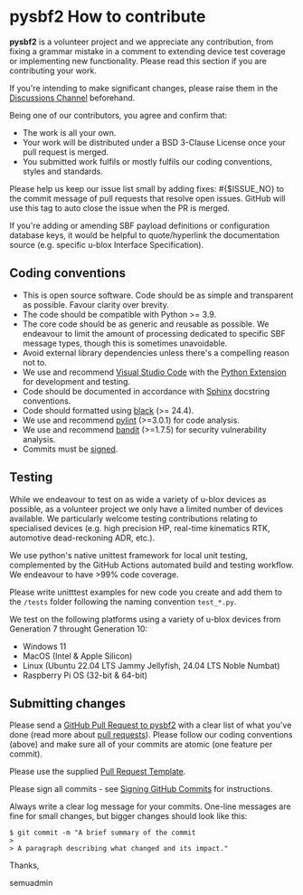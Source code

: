 # pysbf2 How to contribute

**pysbf2** is a volunteer project and we appreciate any contribution, from fixing a grammar mistake in a comment to extending device test coverage or implementing new functionality. Please read this section if you are contributing your work.

If you're intending to make significant changes, please raise them in the [Discussions Channel](https://github.com/semuconsulting/pysbf2/discussions/categories/ideas) beforehand.

Being one of our contributors, you agree and confirm that:

* The work is all your own.
* Your work will be distributed under a BSD 3-Clause License once your pull request is merged.
* You submitted work fulfils or mostly fulfils our coding conventions, styles and standards.

Please help us keep our issue list small by adding fixes: #{$ISSUE_NO} to the commit message of pull requests that resolve open issues. GitHub will use this tag to auto close the issue when the PR is merged.

If you're adding or amending SBF payload definitions or configuration database keys, it would be helpful to quote/hyperlink the documentation source (e.g. specific u-blox Interface Specification).

## Coding conventions

* This is open source software. Code should be as simple and transparent as possible. Favour clarity over brevity.
* The code should be compatible with Python >= 3.9.
* The core code should be as generic and reusable as possible. We endeavour to limit the amount of processing dedicated to specific SBF message types, though this is sometimes unavoidable.
* Avoid external library dependencies unless there's a compelling reason not to.
* We use and recommend [Visual Studio Code](https://code.visualstudio.com/) with the [Python Extension](https://marketplace.visualstudio.com/items?itemName=ms-python.python) for development and testing.
* Code should be documented in accordance with [Sphinx](https://www.sphinx-doc.org/en/master/) docstring conventions.
* Code should formatted using [black](https://pypi.org/project/black/) (>= 24.4).
* We use and recommend [pylint](https://pypi.org/project/pylint/) (>=3.0.1) for code analysis.
* We use and recommend [bandit](https://pypi.org/project/bandit/) (>=1.7.5) for security vulnerability analysis.
* Commits must be [signed](https://docs.github.com/en/authentication/managing-commit-signature-verification/signing-commits).

## Testing

While we endeavour to test on as wide a variety of u-blox devices as possible, as a volunteer project we only have a limited number of devices available. We particularly welcome testing contributions relating to specialised devices (e.g. high precision HP, real-time kinematics RTK, automotive dead-reckoning ADR, etc.).

We use python's native unittest framework for local unit testing, complemented by the GitHub Actions automated build and testing workflow. We endeavour to have >99% code coverage.

Please write unitttest examples for new code you create and add them to the `/tests` folder following the naming convention `test_*.py`.

We test on the following platforms using a variety of u-blox devices from Generation 7 throught Generation 10:
* Windows 11
* MacOS (Intel & Apple Silicon)
* Linux (Ubuntu 22.04 LTS Jammy Jellyfish, 24.04 LTS Noble Numbat)
* Raspberry Pi OS (32-bit & 64-bit)

## Submitting changes

Please send a [GitHub Pull Request to pysbf2](https://github.com/semuconsulting/pysbf2/pulls) with a clear list of what you've done (read more about [pull requests](https://docs.github.com/en/free-pro-team@latest/github/collaborating-with-issues-and-pull-requests/about-pull-requests)). Please follow our coding conventions (above) and make sure all of your commits are atomic (one feature per commit).

Please use the supplied [Pull Request Template](https://github.com/semuconsulting/pysbf2/blob/master/.github/pull_request_template.md).

Please sign all commits - see [Signing GitHub Commits](https://docs.github.com/en/authentication/managing-commit-signature-verification/signing-commits) for instructions.

Always write a clear log message for your commits. One-line messages are fine for small changes, but bigger changes should look like this:

    $ git commit -m "A brief summary of the commit
    > 
    > A paragraph describing what changed and its impact."



Thanks,

semuadmin